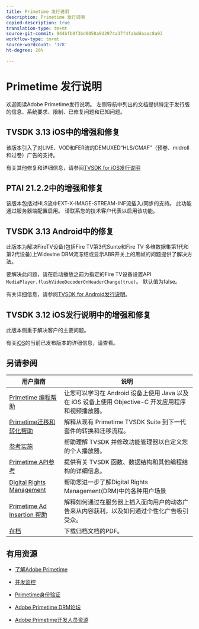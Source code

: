```yaml
---
title: Primetime 发行说明
description: Primetime 发行说明
copied-description: true
translation-type: tm+mt
source-git-commit: 944bfb0f3bd0050a9d2974a37f4fabddaaac8a93
workflow-type: tm+mt
source-wordcount: '378'
ht-degree: 26%

---
```



# Primetime 发行说明

欢迎阅读Adobe Primetime发行说明。 左侧导航中列出的文档提供特定于发行版的信息、系统要求、限制、已修复问题和已知问题。

## TVSDK 3.13 iOS中的增强和修复

该版本引入了对LIVE、VOD和FER流的DEMUXED“HLS/CMAF”（预卷、midroll和过卷）广告的支持。

有关其他修复和详细信息，请参阅[TVSDK for iOS发行说明](../release-notes/tvsdk-3x-ios.md)

## PTAI 21.2.2中的增强和修复

该版本包括对HLS流中EXT-X-IMAGE-STREAM-INF流插入/同步的支持。 此功能通过服务器端配置启用。 请联系您的技术客户代表以启用该功能。

## TVSDK 3.13 Android中的修复

此版本为解决FireTV设备(包括Fire TV第3代Sunte和Fire TV 多维数据集第1代和第2代设备)上Widevine DRM流冻结或显示ABR开关上的黑帧的问题提供了解决方法。

要解决此问题，请在启动播放之前为指定的Fire TV设备设置API `MediaPlayer.flushVideoDecoderOnHeaderChange(true)`。 默认值为false。

有关详细信息，请参阅[TVSDK for Android发行说明](../release-notes/tvsdk-3x-android.md)。

## TVSDK 3.12 iOS发行说明中的增强和修复

此版本侧重于解决客户的主要问题。

有关[iOS](../release-notes/tvsdk-3x-ios.md)的当前已发布版本的详细信息，请查看。

## 另请参阅

| 用户指南 | 说明 |
|--- |--- |
| [Primetime 编程帮助](/help/programming/home.md) | 让您可以学习在 Android 设备上使用 Java 以及在 iOS 设备上使用 Objective-C 开发应用程序和视频播放器。 |
| [Primetime迁移和转化帮助](/help/migration-guides/home.md) | 解释从现有 Primetime TVSDK Suite 到下一代套件的转换和迁移流程。 |
| [参考实施](/help/android-reference-implementation/home.md) | 帮助理解 TVSDK 并修改功能管理器以自定义您的个人播放器。 |
| [Primetime API参考](/help/reference/api-references.md) | 提供有关 TVSDK 函数、数据结构和其他编程结构的详细信息。 |
| [Digital Rights Management](/help/digital-rights-management/home.md) | 帮助您进一步了解Digital Rights Management(DRM)中的各种用户场景 |
| [Primetime Ad Insertion 帮助](/help/primetime-ad-insertion/home.md) | 解释如何通过在服务器上插入面向用户的动态广告来从内容获利，以及如何通过个性化广告吸引受众。 |
| [存档](https://helpx.adobe.com/primetime/archives.html) | 下载归档文档的PDF。 |

## 有用资源

* [了解Adobe Primetime](https://www.adobe.com/in/marketing/primetime.html)

* [并发监控](https://tve.helpdocsonline.com/concurrency-monitoring-introduction)

* [Primetime身份验证](https://tve.helpdocsonline.com/home)

* [Adobe Primetime DRM论坛](https://forums.adobe.com/community/adobe_access)

* [Adobe Primetime开发人员资源](https://www.adobe.com/devnet/primetime.html)
